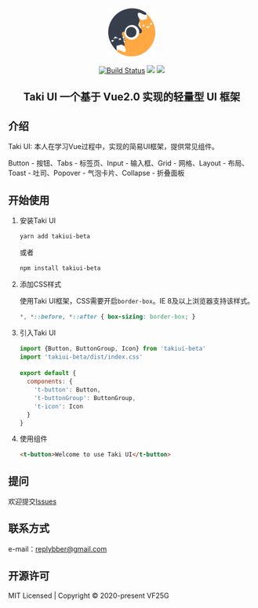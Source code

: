 <p align="center">
  <a href="https://github.com/VF25G/TakiUI" target="_blank" rel="noopener noreferrer">
    <img width="100" src="./img/catLogo.png" alt="Taki UI logo">
  </a>
</p>

<div align="center">
  
[![Build Status](https://travis-ci.org/VF25G/TakiUI.svg?branch=master)](https://travis-ci.org/VF25G/TakiUI)
![](https://img.shields.io/badge/language-JavaScript-yellow.svg)
![](https://img.shields.io/badge/license-MIT-000000.svg)
</div>
<h2 align="center">Taki UI 一个基于 Vue2.0 实现的轻量型 UI 框架</h2>

## 介绍
Taki UI: 本人在学习Vue过程中，实现的简易UI框架，提供常见组件。

Button - 按钮、Tabs - 标签页、Input - 输入框、Grid - 网格、Layout - 布局、Toast - 吐司、Popover - 气泡卡片、Collapse - 折叠面板

## 开始使用

1. 安装Taki UI

   ```bash
   yarn add takiui-beta
   ```

   或者

   ```bash
   npm install takiui-beta
   ```

2. 添加CSS样式

   使用Taki UI框架，CSS需要开启`border-box`。IE 8及以上浏览器支持该样式。

   ```css
   *, *::before, *::after { box-sizing: border-box; }
   ```

3. 引入Taki UI

   ```js
   import {Button, ButtonGroup, Icon} from 'takiui-beta'
   import 'takiui-beta/dist/index.css'
   
   export default {
     components: {
       't-button': Button,
       't-buttonGroup': ButtonGroup,
       't-icon': Icon
     }
   }
   ```
   
4. 使用组件

   ```html
   <t-button>Welcome to use Taki UI</t-button>
   ```

## 提问

欢迎提交[Issues](https://github.com/VF25G/TakiUI/issues)

## 联系方式

e-mail：replybber@gmail.com

## 开源许可

MIT Licensed | Copyright © 2020-present VF25G
